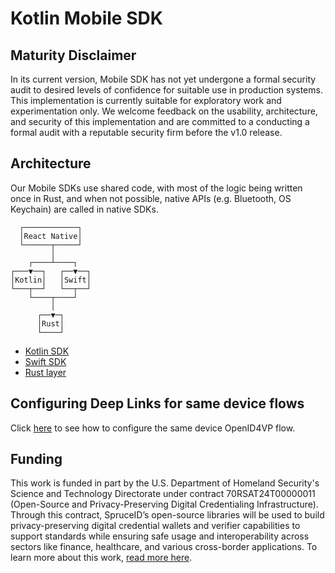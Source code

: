# Kotlin Mobile SDK

## Maturity Disclaimer

In its current version, Mobile SDK has not yet undergone a formal security audit
to desired levels of confidence for suitable use in production systems. This
implementation is currently suitable for exploratory work and experimentation
only. We welcome feedback on the usability, architecture, and security of this
implementation and are committed to a conducting a formal audit with a reputable
security firm before the v1.0 release.

## Architecture

Our Mobile SDKs use shared code, with most of the logic being written once in
Rust, and when not possible, native APIs (e.g. Bluetooth, OS Keychain) are
called in native SDKs.

```
  ┌────────────┐
  │React Native│
  └──────┬─────┘
         │
    ┌────┴────┐
┌───▼──┐   ┌──▼──┐
│Kotlin│   │Swift│
└───┬──┘   └──┬──┘
    └────┬────┘
         │
      ┌──▼─┐
      │Rust│
      └────┘
```
- [Kotlin SDK](https://github.com/spruceid/mobile-sdk-kt)
- [Swift SDK](https://github.com/spruceid/mobile-sdk-swift)
- [Rust layer](https://github.com/spruceid/mobile-sdk-rs)

## Configuring Deep Links for same device flows

Click [here](./MobileSdk/src/main/java/com/spruceid/mobile/sdk/ui/SameDeviceOID4VP.md) to see how to configure the same device OpenID4VP flow.


## Funding

This work is funded in part by the U.S. Department of Homeland Security's Science and Technology Directorate under contract 70RSAT24T00000011 (Open-Source and Privacy-Preserving Digital Credentialing Infrastructure).
Through this contract, SpruceID’s open-source libraries will be used to build privacy-preserving digital credential wallets and verifier capabilities to support standards while ensuring safe usage and interoperability across sectors like finance, healthcare, and various cross-border applications.
To learn more about this work, [read more here](https://spruceid.com/customer-highlight/dhs-highlight). 
